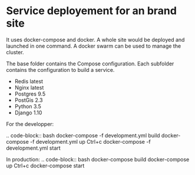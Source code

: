 # Service deployement for an brand site

It uses docker-compose and docker. A whole site would be deployed and launched
in one command. A docker swarm can be used to manage the cluster.

The base folder contains the Compose configuration. Each subfolder contains
the configuration to build a service.


* Redis latest
* Nginx latest
* Postgres 9.5
* PostGis 2.3
* Python 3.5
* Django 1.10


For the developper:

.. code-block:: bash
  docker-compose -f development.yml build
  docker-compose -f development.yml up
  Ctrl+c
  docker-compose -f development.yml start

In production:
.. code-block:: bash
  docker-compose build
  docker-compose up
  Ctrl+c
  docker-compose start
